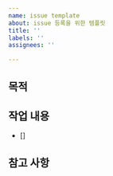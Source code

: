 ```yaml
---
name: issue template
about: issue 등록을 위한 템플릿
title: ''
labels: ''
assignees: ''

---
```


## 목적
> 
## 작업 내용
- []
## 참고 사항

